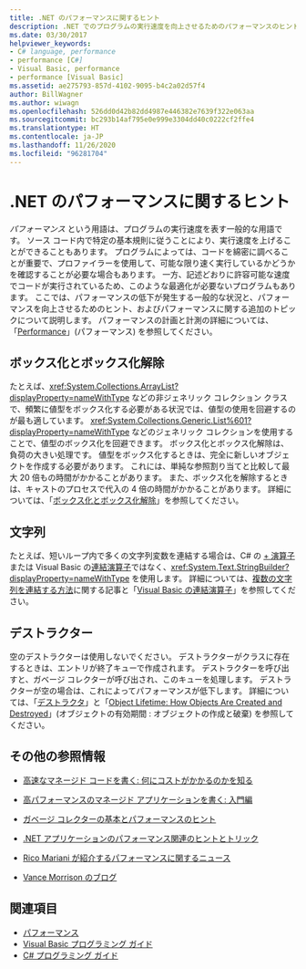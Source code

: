 ```yaml
---
title: .NET のパフォーマンスに関するヒント
description: .NET でのプログラムの実行速度を向上させるためのパフォーマンスのヒントについて説明します。 ボックス化、ボックス化解除、文字列、およびデストラクターに関するヒントをご覧ください。
ms.date: 03/30/2017
helpviewer_keywords:
- C# language, performance
- performance [C#]
- Visual Basic, performance
- performance [Visual Basic]
ms.assetid: ae275793-857d-4102-9095-b4c2a02d57f4
author: BillWagner
ms.author: wiwagn
ms.openlocfilehash: 526dd0d42b82dd4987e446382e7639f322e063aa
ms.sourcegitcommit: bc293b14af795e0e999e3304dd40c0222cf2ffe4
ms.translationtype: HT
ms.contentlocale: ja-JP
ms.lasthandoff: 11/26/2020
ms.locfileid: "96281704"
---
```

# <a name="net-performance-tips"></a>.NET のパフォーマンスに関するヒント

*パフォーマンス* という用語は、プログラムの実行速度を表す一般的な用語です。 ソース コード内で特定の基本規則に従うことにより、実行速度を上げることができることもあります。 プログラムによっては、コードを綿密に調べることが重要で、プロファイラーを使用して、可能な限り速く実行しているかどうかを確認することが必要な場合もあります。 一方、記述どおりに許容可能な速度でコードが実行されているため、このような最適化が必要ないプログラムもあります。 ここでは、パフォーマンスの低下が発生する一般的な状況と、パフォーマンスを向上させるためのヒント、およびパフォーマンスに関する追加のトピックについて説明します。 パフォーマンスの計画と計測の詳細については、「[Performance](index.md)」(パフォーマンス) を参照してください。  
  
## <a name="boxing-and-unboxing"></a>ボックス化とボックス化解除  

 たとえば、<xref:System.Collections.ArrayList?displayProperty=nameWithType> などの非ジェネリック コレクション クラスで、頻繁に値型をボックス化する必要がある状況では、値型の使用を回避するのが最も適しています。 <xref:System.Collections.Generic.List%601?displayProperty=nameWithType> などのジェネリック コレクションを使用することで、値型のボックス化を回避できます。 ボックス化とボックス化解除は、負荷の大きい処理です。 値型をボックス化するときは、完全に新しいオブジェクトを作成する必要があります。 これには、単純な参照割り当てと比較して最大 20 倍もの時間がかかることがあります。 また、ボックス化を解除するときは、キャストのプロセスで代入の 4 倍の時間がかかることがあります。 詳細については、「[ボックス化とボックス化解除](../../csharp/programming-guide/types/boxing-and-unboxing.md)」を参照してください。  
  
## <a name="strings"></a>文字列  

 たとえば、短いループ内で多くの文字列変数を連結する場合は、C# の [+ 演算子](../../csharp/language-reference/operators/addition-operator.md)または Visual Basic の[連結演算子](../../visual-basic/language-reference/operators/concatenation-operators.md)ではなく、<xref:System.Text.StringBuilder?displayProperty=nameWithType> を使用します。 詳細については、[複数の文字列を連結する方法](../../csharp/how-to/concatenate-multiple-strings.md)に関する記事と「[Visual Basic の連結演算子](../../visual-basic/programming-guide/language-features/operators-and-expressions/concatenation-operators.md)」を参照してください。  
  
## <a name="destructors"></a>デストラクター  

 空のデストラクターは使用しないでください。 デストラクターがクラスに存在するときは、エントリが終了キューで作成されます。 デストラクターを呼び出すと、ガベージ コレクターが呼び出され、このキューを処理します。 デストラクターが空の場合は、これによってパフォーマンスが低下します。 詳細については、「[デストラクタ](../../csharp/programming-guide/classes-and-structs/destructors.md)」と「[Object Lifetime: How Objects Are Created and Destroyed](../../visual-basic/programming-guide/language-features/objects-and-classes/object-lifetime-how-objects-are-created-and-destroyed.md)」(オブジェクトの有効期間 : オブジェクトの作成と破棄) を参照してください。  
  
## <a name="other-resources"></a>その他の参照情報  
  
- [高速なマネージド コードを書く: 何にコストがかかるのかを知る](/previous-versions/dotnet/articles/ms973852(v=msdn.10))  
  
- [高パフォーマンスのマネージド アプリケーションを書く: 入門編](/previous-versions/dotnet/articles/ms973858(v=msdn.10))  
  
- [ガベージ コレクターの基本とパフォーマンスのヒント](/previous-versions/dotnet/articles/ms973837(v=msdn.10))  
  
- [.NET アプリケーションのパフォーマンス関連のヒントとトリック](/previous-versions/dotnet/articles/ms973839(v=msdn.10))  

- [Rico Mariani が紹介するパフォーマンスに関するニュース](/archive/blogs/ricom/)  

- [Vance Morrison のブログ](/archive/blogs/vancem/)
  
## <a name="see-also"></a>関連項目

- [パフォーマンス](index.md)
- [Visual Basic プログラミング ガイド](../../visual-basic/programming-guide/index.md)
- [C# プログラミング ガイド](../../csharp/programming-guide/index.md)
